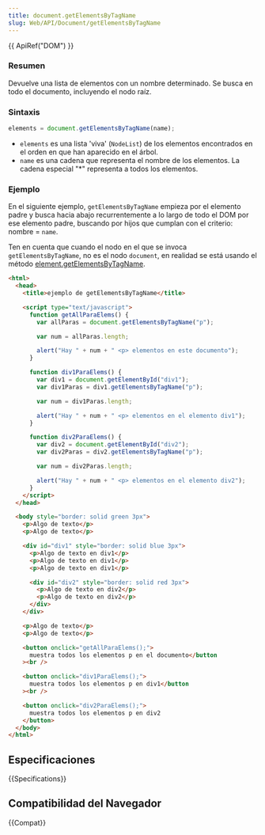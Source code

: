 ```yaml
---
title: document.getElementsByTagName
slug: Web/API/Document/getElementsByTagName
---
```


{{ ApiRef("DOM") }}

### Resumen

Devuelve una lista de elementos con un nombre determinado. Se busca en todo el documento, incluyendo el nodo raíz.

### Sintaxis

```js
elements = document.getElementsByTagName(name);
```

- `elements` es una lista 'viva' (`NodeList`) de los elementos encontrados en el orden en que han aparecido en el árbol.
- `name` es una cadena que representa el nombre de los elementos. La cadena especial "\*" representa a todos los elementos.

### Ejemplo

En el siguiente ejemplo, `getElementsByTagName` empieza por el elemento padre y busca hacia abajo recurrentemente a lo largo de todo el DOM por ese elemento padre, buscando por hijos que cumplan con el criterio: nombre = `name`.

Ten en cuenta que cuando el nodo en el que se invoca `getElementsByTagName`, no es el nodo `document`, en realidad se está usando el método [element.getElementsByTagName](/es/DOM/element.getElementsByTagName).

```html
<html>
  <head>
    <title>ejemplo de getElementsByTagName</title>

    <script type="text/javascript">
      function getAllParaElems() {
        var allParas = document.getElementsByTagName("p");

        var num = allParas.length;

        alert("Hay " + num + " <p> elementos en este documento");
      }

      function div1ParaElems() {
        var div1 = document.getElementById("div1");
        var div1Paras = div1.getElementsByTagName("p");

        var num = div1Paras.length;

        alert("Hay " + num + " <p> elementos en el elemento div1");
      }

      function div2ParaElems() {
        var div2 = document.getElementById("div2");
        var div2Paras = div2.getElementsByTagName("p");

        var num = div2Paras.length;

        alert("Hay " + num + " <p> elementos en el elemento div2");
      }
    </script>
  </head>

  <body style="border: solid green 3px">
    <p>Algo de texto</p>
    <p>Algo de texto</p>

    <div id="div1" style="border: solid blue 3px">
      <p>Algo de texto en div1</p>
      <p>Algo de texto en div1</p>
      <p>Algo de texto en div1</p>

      <div id="div2" style="border: solid red 3px">
        <p>Algo de texto en div2</p>
        <p>Algo de texto en div2</p>
      </div>
    </div>

    <p>Algo de texto</p>
    <p>Algo de texto</p>

    <button onclick="getAllParaElems();">
      muestra todos los elementos p en el documento</button
    ><br />

    <button onclick="div1ParaElems();">
      muestra todos los elementos p en div1</button
    ><br />

    <button onclick="div2ParaElems();">
      muestra todos los elementos p en div2
    </button>
  </body>
</html>
```

## Especificaciones

{{Specifications}}

## Compatibilidad del Navegador

{{Compat}}
